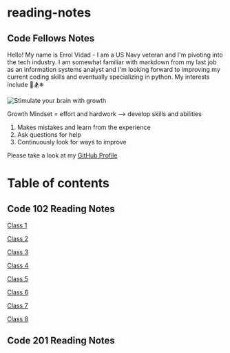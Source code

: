 # reading-notes

## **Code Fellows Notes**

Hello! My name is Errol Vidad - I am a US Navy veteran and I'm pivoting into the tech industry. I am somewhat familiar with markdown from my last job as an information systems analyst and I'm looking forward to improving my current coding skills and eventually specializing in python. My interests include &#x1F3C8;&#x1F3C2;&#x2744;

![Stimulate your brain with growth](https://images.rawpixel.com/image_png_1300/czNmcy1wcml2YXRlL3Jhd3BpeGVsX2ltYWdlcy93ZWJzaXRlX2NvbnRlbnQvbHIvam9iNjg2LTEwMS1wLnBuZw.png)

Growth Mindset = effort and hardwork --> develop skills and abilities
1. Makes mistakes and learn from the experience
2. Ask questions for help
3. Continuously look for ways to improve

Please take a look at my [GitHub Profile](https://github.com/evidad)

# Table of contents

## Code 102 Reading Notes
[Class 1](path/code-102-notes/class1.md)

[Class 2](path/code-102-notes/class2.md)

[Class 3](path/code-102-notes/class3.md)

[Class 4](path/code-102-notes/class4.md)

[Class 5](path/code-102-notes/class5.md)

[Class 6](path/code-102-notes/class6.md)

[Class 7](path/code-102-notes/class7.md)

[Class 8](path/code-102-notes/class8.md)

## Code 201 Reading Notes
